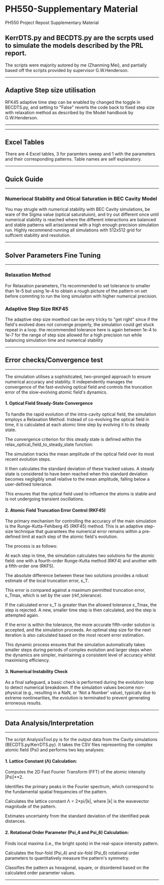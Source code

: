# PH550-Supplementary Material
PH550 Project Repost Supplementary Material
## KerrDTS.py and BECDTS.py are the scrpts used to simulate the models described by the PRL report.
The scripts were majority autored by me (Zhanming Mei), and partially based off the scripts provided by supervisor G.W.Henderson.


--------------------------------------------------------------------------------------------
## Adaptive Step size utilisation

RFK45 adaptive time step can be enabled by changed the toggle in BECDTS.py, and setting to "False" reverts the code back
to fixed step size with relaxation method as described by the Model handbook by G.W.Henderson.

--------------------------------------------------------------------------------------------

--------------------------------------------------------------------------------------------
## Excel Tables

There are 4 Excel tables, 3 for paramters sweep and 1 with the parameters and their corresponding patterns.
Table names are self explanatory.

--------------------------------------------------------------------------------------------


## Quick Guide
--------------------------------------------------------------------------------------------
### Numeriocal Stability and Otical Saturation in BEC Cavity Model 

You may strugle with
numerical stability with BEC Cavity simulations, be  ware of the Sigma value (optical saturatuion), and try out different once until 
numerical stability is reached where the different interactions are balanced and stable patterns will arise/anneal with a high enough precision 
simulation run. Highly recommend running all simulations with 512x512 grid for suffcient stability and resolution.

--------------------------------------------------------------------------------------------


## Solver Parameters Fine Tuning
--------------------------------------------------------------------------------------------
### Relaxation Method 

For Relaxation parameters, I'ts recommended to set tolerance to smaller than 1e-5 but using 1e-4 to obtain a rough picture of the pattern on set before commting to run the long 
simulaiton with higher numerical precision.
### Adaptive Step Size RKF45

The adaptive step size moethod can be very tricky to "get right" since if the field's evolved does not converge properly, the simulation could get stuck repeat in a loop.
the recommended tolerance here is again between 1e-4 to 1e-7 for the range of step size allowed for a high precision run while balancing simulation time and numerical stability

--------------------------------------------------------------------------------------------


## Error checks/Convergence test
--------------------------------------------------------------------------------------------
The simulation utilises a sophisticated, two-pronged approach to ensure numerical accuracy and stability. It independently manages the convergence of the fast-evolving optical field and controls the truncation error of the slow-evolving atomic field's dynamics.

#### 1. Optical Field Steady-State Convergence

To handle the rapid evolution of the intra-cavity optical field, the simulation employs a Relaxation Method. Instead of co-evolving the optical field in time, it is calculated at each atomic time step by evolving it to its steady state.

The convergence criterion for this steady state is defined within the relax_optical_field_to_steady_state function:

The simulation tracks the mean amplitude of the optical field over its most recent evolution steps.

It then calculates the standard deviation of these tracked values. A steady state is considered to have been reached when this standard deviation becomes negligibly small relative to the mean amplitude, falling below a user-defined tolerance.

This ensures that the optical field used to influence the atoms is stable and is not undergoing transient oscillations.

#### 2. Atomic Field Truncation Error Control (RKF45)

The primary mechanism for controlling the accuracy of the main simulation is the Runge-Kutta-Fehlberg 45 (RKF45) method. This is an adaptive step-size technique that guarantees the numerical error remains within a pre-defined limit at each step of the atomic field's evolution.

The process is as follows:

At each step in time, the simulation calculates two solutions for the atomic field: one with a fourth-order Runge-Kutta method (RKF4) and another with a fifth-order one (RKF5).

The absolute difference between these two solutions provides a robust estimate of the local truncation error, ε_T.

This error is compared against a maximum permitted truncation error, ε_Tmax, which is set by the user (rkf_tolerance).

If the calculated error ε_T is greater than the allowed tolerance ε_Tmax, the step is rejected. A new, smaller time step is then calculated, and the step is attempted again.

If the error is within the tolerance, the more accurate fifth-order solution is accepted, and the simulation proceeds. An optimal step size for the next iteration is also calculated based on the most recent error estimation.

This dynamic process ensures that the simulation automatically takes smaller steps during periods of complex evolution and larger steps when the dynamics are simpler, maintaining a consistent level of accuracy whilst maximising efficiency.

#### 3. Numerical Instability Check

As a final safeguard, a basic check is performed during the evolution loop to detect numerical breakdown. If the simulation values become non-physical (e.g., resulting in a NaN, or 'Not a Number' value), typically due to extreme nonlinearities, the evolution is terminated to prevent generating erroneous results.

--------------------------------------------------------------------------------------------


## Data Analysis/Interpretation
--------------------------------------------------------------------------------------------
The script AnalysisTool.py is for the output data from the Cavity simulations (BECDTS.py/KerrDTS.py).
It takes the CSV files representing the complex atomic field (Psi) and performs
two key analyses:

#### 1.  Lattice Constant (Λ) Calculation:
Computes the 2D Fast Fourier Transform (FFT) of the atomic intensity |Psi|**2.

Identifies the primary peaks in the Fourier spectrum, which correspond to the
fundamental spatial frequencies of the pattern.

Calculates the lattice constant Λ = 2*pi/|k|, where |k| is the wavevector
magnitude of the pattern.

Estimates uncertainty from the standard deviation of the identified peak distances.

#### 2.  Rotational Order Parameter (Psi_4 and Psi_6) Calculation:
Finds local maxima (i.e., the bright spots) in the real-space intensity pattern.

Calculates the four-fold (Psi_4) and six-fold (Psi_6) rotational order
parameters to quantitatively measure the pattern's symmetry.

Classifies the pattern as hexagonal, square, or disordered based on
the calculated order parameter values.

--------------------------------------------------------------------------------------------

